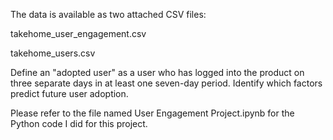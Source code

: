 The data is available as two attached CSV files:

takehome_user_engagement.csv

takehome_users.csv


Define an "adopted user" as a user who has logged into the product on three separate days in at least one seven-day period. 
Identify which factors predict future user adoption.


Please refer to the file named User Engagement Project.ipynb for the Python code I did for this project.
